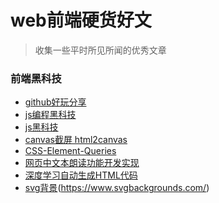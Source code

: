 # web前端硬货好文
> 收集一些平时所见所闻的优秀文章

### 前端黑科技
- [github好玩分享](https://github.com/521xueweihan/HelloGitHub)
- [js编程黑科技](https://github.com/jawil/blog/issues/24)
- [js黑科技](https://zhuanlan.zhihu.com/p/28937831)
- [canvas截屏 html2canvas](https://html2canvas.hertzen.com/)
- [CSS-Element-Queries](https://marcj.github.io/css-element-queries/)
- [网页中文本朗读功能开发实现](http://mp.weixin.qq.com/s/E8Fu7mloS4wU2IJMxQbVtA)
- [深度学习自动生成HTML代码](https://mp.weixin.qq.com/s/4b4TPkIRPJ3VBkCOA6kbxw)
- [svg背景]()(https://www.svgbackgrounds.com/)